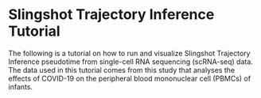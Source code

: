 # Slingshot Trajectory Inference Tutorial
The following is a tutorial on how to run and visualize Slingshot Trajectory Inference pseudotime from single-cell RNA sequencing (scRNA-seq) data. The data used in this tutorial comes from this study that analyses the effects of COVID-19 on the peripheral blood mononuclear cell (PBMCs) of infants. 
